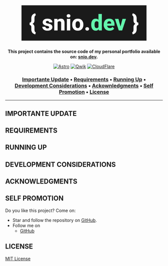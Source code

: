 <h1 align="center">
  <a href="https://snio.dev">
    <img width="400" src="./docs/logo-readme.png">
  </a>
</h1>

<div align="center">

  <b>This project contains the source code of my personal portfolio available on: <a href="https://snio.dev">snio.dev</a>.</b>

[![Astro][astro-badge]][astro-badge-url] [![Qwik][qwik-badge]][qwik-badge-url] [![CloudFlare][cloudflare-badge]][cloudflare-badge-url] 

[astro-badge]: https://img.shields.io/badge/Astro-BC52EE?style=for-the-badge&logo=astro&logoColor=white
[astro-badge-url]: https://astro.build
[qwik-badge]: https://img.shields.io/badge/Qwik-18B6F6?style=for-the-badge&logo=qwik&logoColor=white
[qwik-badge-url]: https://qwik.dev
[cloudflare-badge]: https://img.shields.io/badge/CloudFlare-F38020?&style=for-the-badge&logo=Cloudflare&logoColor=white
[cloudflare-badge-url]: https://pages.cloudflare.com
</div>

<h3 align="center">
  <a href="#important-update">Importante Update</a> •
  <a href="#requirements">Requirements</a> •
  <a href="#running-up">Running Up</a> •
  <a href="#development-considerations">Development Considerations</a> •
  <a href="#acknowledgments">Ackownledgments</a> •
  <a href="#self-promotion">Self Promotion</a> •
  <a href="#license">License</a>
</h3>

---
## IMPORTANTE UPDATE

## REQUIREMENTS

## RUNNING UP

## DEVELOPMENT CONSIDERATIONS

## ACKNOWLEDGMENTS

## SELF PROMOTION
Do you like this project? Come on:
- Star and follow the repository on [GitHub](https://github.com/sineto/snio.dev).
- Follow me on
  - [GitHub](https://github.com/sineto)

## LICENSE
[MIT License](LICENSE)
